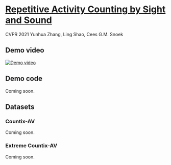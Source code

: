 # [Repetitive Activity Counting by Sight and Sound](https://arxiv.org/abs/2103.13096) 
CVPR 2021
Yunhua Zhang, Ling Shao, Cees G.M. Snoek 

## Demo video

[![Demo video](https://user-images.githubusercontent.com/22721775/112766873-086c6800-9014-11eb-8939-fc8a8373488d.png)](https://user-images.githubusercontent.com/22721775/112766700-2c7b7980-9013-11eb-8667-95ce6ec31067.mp4 "Demo video")


## Demo code
Coming soon.


## Datasets

### Countix-AV
Coming soon.

### Extreme Countix-AV
Coming soon.
